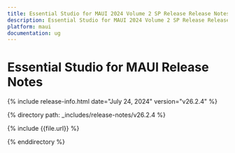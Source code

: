 ```yaml
---
title: Essential Studio for MAUI 2024 Volume 2 SP Release Release Notes  
description: Essential Studio for MAUI 2024 Volume 2 SP Release Release Notes 
platform: maui
documentation: ug
---
```


# Essential Studio for MAUI  Release Notes  

{% include release-info.html date="July 24, 2024"  version="v26.2.4" %} 

{% directory path: _includes/release-notes/v26.2.4 %}

{% include {{file.url}} %}

{% enddirectory %}
